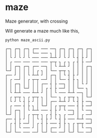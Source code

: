 maze
====

Maze generator, with crossing

Will generate a maze much like this,

    python maze_ascii.py

    ┌─┐ ┌─┐ ┌─┐ ┌── ─── ──┐ ┌─┐ ┌─┐ ┌─┐ ┌─┐
    │ │ │ │ │ │ └── ─── ┐ │ │ │ │ │ │ │ │ │
    │ └ ┘ └ ┘ └ ─── ─── ┴─┴ ┘ └ ┘ └ ┤ ├ ┘ │
    │ ┌ ─── ─── ─── ─── ┬─┬ ┐ ┌ ┐ ┌ ┤ ├ ──┘
    │ │ ┌─┐ ┌─┐ ┌── ──┐ │ └ ┴─┴ ┘ │ │ │ ┌─┐
    └─┘ │ │ │ │ │ ┌ ┐ │ └── ┬─┬ ┐ │ │ │ │ │
    ┌── ┘ │ │ └ ┴─┴ ┘ │ ┌─┐ │ └ ┤ ├ ┘ │ │ │
    │ ┌ ──┘ │ ┌ ┬─┬ ──┘ │ │ └── ┤ ├ ┐ │ │ │
    │ │ ┌─┐ │ │ │ │ ┌── ┤ ├ ──┐ │ │ │ └ ┘ │
    │ │ │ │ └─┘ │ │ │ ┌ ┤ ├ ──┘ │ │ └── ┐ │
    │ └ ┴─┴ ─── ┴─┴ ┘ │ │ └ ─── ┴─┴ ──┐ │ │
    │ ┌ ┬─┬ ┐ ┌ ┬─┬ ┐ │ └── ┐ ┌ ┬─┬ ┐ │ └─┘
    │ └ ┘ └ ┤ ├ ┘ │ │ │ ┌── ┴─┴ ┘ └ ┤ ├ ──┐
    │ ┌ ─── ┤ ├ ┐ │ └─┘ │ ┌ ┬─┬ ─── ┤ ├ ──┘
    │ │ ┌─┐ │ └ ┴─┴ ─── ┤ ├ ┘ └ ──┐ │ └ ──┐
    └─┘ │ │ │ ┌ ┬─┬ ┐ ┌ ┤ ├ ┐ ┌ ──┘ │ ┌ ──┘
    ┌── ┤ ├ ┘ │ │ └ ┤ ├ ┘ └ ┤ ├ ─── ┴─┴ ──┐
    │ ┌ ┤ ├ ──┘ │ ┌ ┤ ├ ─── ┤ ├ ┐ ┌ ┬─┬ ──┘
    │ │ │ └ ─── ┘ │ │ │ ┌── ┘ │ │ │ │ └ ──┐
    └─┘ └── ─── ──┘ └─┘ └── ──┘ └─┘ └── ──┘


